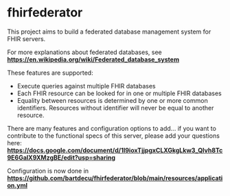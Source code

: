 # fhirfederator

This project aims to build a federated database management system for FHIR servers.

For more explanations about federated databases, see __https://en.wikipedia.org/wiki/Federated_database_system__

These features are supported:

* Execute queries against multiple FHIR databases
* Each FHIR resource can be looked for in one or multiple FHIR databases
* Equality between resources is determined by one or more common identifiers. Resources without identifier will never be equal to another resource.

There are many features and configuration options to add...
if you want to contribute to the functional specs of this server, please add your questions here: __https://docs.google.com/document/d/1l9ioxTjjpgxCLXGkgLkw3_Qlvh8Tc9E6GalX9XMzgBE/edit?usp=sharing__

Configuration is now done in __https://github.com/bartdecu/fhirfederator/blob/main/resources/application.yml__
